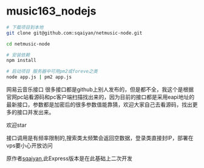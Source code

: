 # music163_nodejs
``` bash
# 下载项目到本地
git clone git@github.com:sqaiyan/netmusic-node.git

cd netmusic-node 

# 安装依赖
npm install 

# 启动项目 服务器中可用pm2或foreve之类
node app.js | pm2 app.js

```



网易云音乐接口
很多接口都是github上别人发布的，但是都不全，我这个是根据官网pc站看源码和pc客户端扫描找出来的，因为目前的接口都是采用eapi地址的最新接口，参数都是加密后的很多参数值能靠猜，欢迎大家自己去看源码，找出更多的接口并发出来。

欢迎star

接口调用是有频率限制的,搜索类太频繁会返回空数据，登录类直接封IP，部署在vps要小心开放访问

原作者[sqaiyan](https://github.com/sqaiyan/netmusic-node),此Express版本是在此基础上二次开发 

